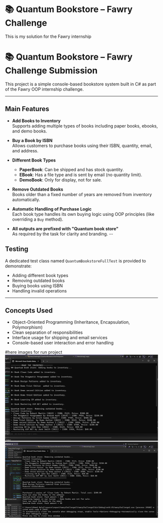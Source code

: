 # 📚 Quantum Bookstore – Fawry Challenge

This is my solution for the Fawry internship

# 📚 Quantum Bookstore – Fawry Challenge Submission

This project is a simple console-based bookstore system built in C# as part of the Fawry OOP internship challenge.

---

##  Main Features

- **Add Books to Inventory**  
  Supports adding multiple types of books including paper books, ebooks, and demo books.

- **Buy a Book by ISBN**  
  Allows customers to purchase books using their ISBN, quantity, email, and address.

- **Different Book Types**
  - **PaperBook**: Can be shipped and has stock quantity.
  - **EBook**: Has a file type and is sent by email (no quantity limit).
  - **DemoBook**: Only for display, not for sale.

- **Remove Outdated Books**  
  Books older than a fixed number of years are removed from inventory automatically.

- **Automatic Handling of Purchase Logic**  
  Each book type handles its own buying logic using OOP principles (like overriding a `Buy` method).

- **All outputs are prefixed with "Quantum book store"**  
  As required by the task for clarity and branding.
--
##  Testing

A dedicated test class named `QuantumBookstoreFullTest` is provided to demonstrate:

- Adding different book types
- Removing outdated books
- Buying books using ISBN
- Handling invalid operations
---

##  Concepts Used

- Object-Oriented Programming (Inheritance, Encapsulation, Polymorphism)
- Clean separation of responsibilities
- Interface usage for shipping and email services
- Console-based user interaction and error handling

#here images for run project
![Checkout Summary](https://github.com/a7medbelal/FawryChanllange_2/blob/d4664651300866d05989deb63cad32447e5a478a/FawryChallenge2/Images/Screenshot%202025-07-08%20224150.png)
![Checkout Summary](https://github.com/a7medbelal/FawryChanllange_2/blob/f5eaadbff28299ad858f3cbb6f5e16c34785e2cc/FawryChallenge2/Images/Screenshot%202025-07-08%20223556.png)

